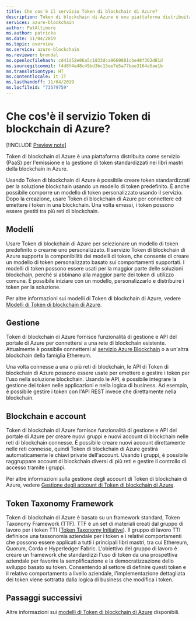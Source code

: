 ```yaml
---
title: Che cos'è il servizio Token di blockchain di Azure?
description: Token di blockchain di Azure è una piattaforma distribuita come servizio (PaaS) per l'emissione e la gestione di token.
services: azure-blockchain
author: PatAltimore
ms.author: patricka
ms.date: 11/04/2019
ms.topic: overview
ms.service: azure-blockchain
ms.reviewer: brendal
ms.openlocfilehash: cd41d52e06a5c1833dca9669881cbe48f362d81d
ms.sourcegitcommit: f4d8f4e48c49bd3bc15ee7e5a77bee3164a5ae1b
ms.translationtype: HT
ms.contentlocale: it-IT
ms.lasthandoff: 11/04/2019
ms.locfileid: "73579759"
---
```

# <a name="what-is-azure-blockchain-tokens"></a>Che cos'è il servizio Token di blockchain di Azure?

[!INCLUDE [Preview note](./includes/preview.md)]

Token di blockchain di Azure è una piattaforma distribuita come servizio (PaaS) per l'emissione e la gestione di token standardizzati nei libri mastri della blockchain in Azure.

Usando Token di blockchain di Azure è possibile creare token standardizzati per la soluzione blockchain usando un modello di token predefinito. È anche possibile comporre un modello di token personalizzato usando il servizio. Dopo la creazione, usare Token di blockchain di Azure per connettere ed emettere i token in una blockchain. Una volta emessi, i token possono essere gestiti tra più reti di blockchain.

## <a name="templates"></a>Modelli

Usare Token di blockchain di Azure per selezionare un modello di token predefinito o crearne uno personalizzato. Il servizio Token di blockchain di Azure supporta la componibilità dei modelli di token, che consente di creare un modello di token personalizzato basato sui comportamenti supportati. I modelli di token possono essere usati per la maggior parte delle soluzioni blockchain, perché si abbinano alla maggior parte dei token di utilizzo comune. È possibile iniziare con un modello, personalizzarlo e distribuire i token per la soluzione.

Per altre informazioni sui modelli di Token di blockchain di Azure, vedere [Modelli di Token di blockchain di Azure](templates.md).

## <a name="management"></a>Gestione

Token di blockchain di Azure fornisce funzionalità di gestione e API del portale di Azure per connettersi a una rete di blockchain esistente. Attualmente è possibile connettersi al [servizio Azure Blockchain](../service/overview.md) o a un'altra blockchain della famiglia Ethereum.

Una volta connesse a una o più reti di blockchain, le API di Token di blockchain di Azure possono essere usate per emettere e gestire i token per l'uso nella soluzione blockchain. Usando le API, è possibile integrare la gestione dei token nelle applicazioni e nella logica di business. Ad esempio, è possibile gestire i token con l'API REST invece che direttamente nella blockchain.

## <a name="blockchains-and-accounts"></a>Blockchain e account

Token di blockchain di Azure fornisce funzionalità di gestione e API del portale di Azure per creare nuovi gruppi e nuovi account di blockchain nelle reti di blockchain connesse. È possibile creare nuovi account direttamente nelle reti connesse, quindi Token di blockchain di Azure gestirà automaticamente le chiavi private dell'account. Usando i gruppi, è possibile raggruppare account di blockchain diversi di più reti e gestire il controllo di accesso tramite i gruppi.

Per altre informazioni sulla gestione degli account di Token di blockchain di Azure, vedere [Gestione degli account di Token di blockchain di Azure](account-management.md).

## <a name="token-taxonomy-framework"></a>Token Taxonomy Framework

Token di blockchain di Azure è basato su un framework standard, Token Taxonomy Framework (TTF). TTF è un set di materiali creati dal gruppo di lavoro per i token TTI ([Token Taxonomy Initiative](https://entethalliance.org/participate/token-taxonomy-initiative/)). Il gruppo di lavoro TTI definisce una tassonomia aziendale per i token e i relativi comportamenti che possono essere applicati a tutti i principali libri mastri, tra cui Ethereum, Quorum, Corda e Hyperledger Fabric. L'obiettivo del gruppo di lavoro è creare un framework che standardizzi l'uso di token da una prospettiva aziendale per favorire la semplificazione e la democratizzazione dello sviluppo basato su token. Consentendo al settore di definire questi token e il relativo comportamento a livello aziendale, l'implementazione dettagliata dei token viene sottratta dalla logica di business che modifica i token.

## <a name="next-steps"></a>Passaggi successivi

Altre informazioni sui [modelli di Token di blockchain di Azure](templates.md) disponibili.
